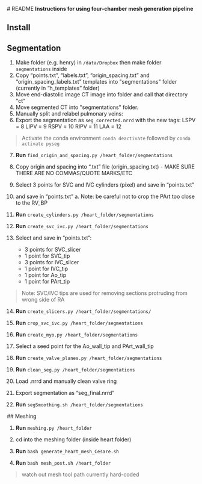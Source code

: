# README
**Instructions for using four-chamber mesh generation pipeline**

## Install 

## Segmentation

1. Make folder (e.g. henry) in `/data/Dropbox` then make folder `segmentations` inside
2. Copy “points.txt”, “labels.txt”, “origin_spacing.txt” and “origin_spacing_labels.txt” templates into "segmentations" folder (currently in “h_templates” folder)
3. Move end-diastolic image CT image into folder and call that directory "ct"
4. Move segmented CT into "segmentations" folder.
5. Manually split and relabel pulmonary veins:
6. Export the segmentation as `seg_corrected.nrrd` with the new tags:
        LSPV = 8
        LIPV = 9
        RSPV = 10
        RIPV = 11
        LAA = 12

> Activate the conda environment `conda deactivate` followed by `conda activate pyseg`

7. **Run** `find_origin_and_spacing.py /heart_folder/segmentations`
8. Copy origin and spacing into “.txt” file (origin_spacing.txt) - MAKE SURE THERE ARE NO COMMAS/QUOTE MARKS/ETC
   
9.  Select 3 points for SVC and IVC cylinders (pixel) and save in “points.txt”
10.  and save in “points.txt”
    a. Note: be careful not to crop the PArt too close to the RV_BP
11. **Run** `create_cylinders.py /heart_folder/segmentations`

12. **Run** `create_svc_ivc.py /heart_folder/segmentations`

13. Select and save in “points.txt”: 
    + 3 points for SVC_slicer 
    + 1 point for SVC_tip
    + 3 points for IVC_slicer
    + 1 point for IVC_tip
    + 1 point for Ao_tip
    + 1 point for PArt_tip
    
> Note: SVC/IVC tips are used for removing sections protruding from wrong side of RA

14. **Run** `create_slicers.py /heart_folder/segmentations/` 
15. **Run** `crop_svc_ivc.py /heart_folder/segmentations`
    
16. **Run** `create_myo.py /heart_folder/segmentations`
    
17. Select a seed point for the Ao_wall_tip and PArt_wall_tip
18. **Run** `create_valve_planes.py /heart_folder/segmentations`
19. **Run** `clean_seg.py /heart_folder/segmentations`
    
20. Load .nrrd and manually clean valve ring
21. Export segmentation as “seg_final.nrrd”

22. **Run** `segSmoothing.sh /heart_folder/segmentations`


## Meshing

1. **Run** `meshing.py /heart_folder`

2. cd into the meshing folder (inside heart folder)
3. **Run** `bash generate_heart_mesh_Cesare.sh`

4. **Run** `bash mesh_post.sh /heart_folder` 
   
>  watch out mesh tool path currently hard-coded 














